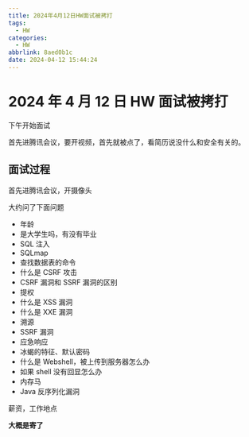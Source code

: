 ```yaml
---
title: 2024年4月12日HW面试被拷打
tags:
  - HW
categories:
  - HW
abbrlink: 8aed0b1c
date: 2024-04-12 15:44:24
---
```


# 2024 年 4 月 12 日 HW 面试被拷打

下午开始面试

首先进腾讯会议，要开视频，首先就被点了，看简历说没什么和安全有关的。

## 面试过程

首先进腾讯会议，开摄像头

大约问了下面问题

- 年龄
- 是大学生吗，有没有毕业
- SQL 注入
- SQLmap
- 查找数据表的命令
- 什么是 CSRF 攻击
- CSRF 漏洞和 SSRF 漏洞的区别
- 提权
- 什么是 XSS 漏洞
- 什么是 XXE 漏洞
- 溯源
- SSRF 漏洞
- 应急响应
- 冰蝎的特征、默认密码
- 什么是 Webshell，被上传到服务器怎么办
- 如果 shell 没有回显怎么办
- 内存马
- Java 反序列化漏洞

薪资，工作地点

**大概是寄了**
